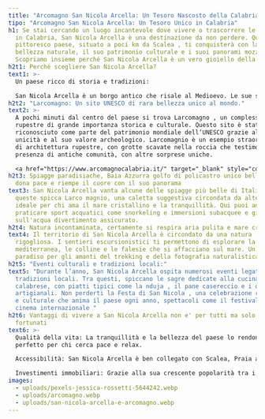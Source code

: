 ```yaml
---
title: "Arcomagno San Nicola Arcella: Un Tesoro Nascosto della Calabria"
tipo: "Arcomagno San Nicola Arcella: Un Tesoro Unico in Calabria"
h1: Se stai cercando un luogo incantevole dove vivere o trascorrere le vacanze
  in Calabria, San Nicola Arcella è una destinazione da non perdere. Questo
  pittoresco paese, situato a poci km da Scalea , ti conquisterà con la sua
  bellezza naturale, il suo patrimonio culturale e i suoi panorami mozzafiato.
  Scopriamo insieme perché San Nicola Arcella è un vero gioiello della natura!
h2t1: Perché scegliere San Nicola Arcella?
text1: >-
  Un paese ricco di storia e tradizioni:

  San Nicola Arcella è un borgo antico che risale al Medioevo. Le sue stradine strette, le chiese storiche e l’atmosfera autentica ti faranno immergere nella cultura calabrese. Il centro storico è un labirinto di vicoli da visitare che raccontano storie di secoli passati con amore.
h2t2: "Larcomagno: Un sito UNESCO di rara bellezza unico al mondo."
text2: >-
  A pochi minuti dal centro del paese si trova Larcomagno , un complesso
  rupestre di grande importanza storica e culturale. Questo sito è stato
  riconosciuto come parte del patrimonio mondiale dell’UNESCO grazie alla sua
  unicità e al suo valore archeologico. Larcomagnio è un esempio straordinario
  di architettura rupestre, con grotte scavate nella roccia che testimoniano la
  presenza di antiche comunità, con altre sorprese uniche.

  <a href="https://www.arcomagnocalabria.it/" target="_blank" style="color: rgba(41, 163, 226, 0.7); text-decoration: none;">Scopri di più su Larcomagnio →</a>
h2t3: Spiagge paradisiache, Baia Azzurra golfo di policastro unico bello che
  dona pace e riempe il cuore con il suo panorama
text3: San Nicola Arcella vanta alcune delle spiagge più belle di Italia . Tra
  queste spicca Larco magnio, una caletta suggestiva circondata da alte falesie,
  ideale per chi ama il mare cristallino e la tranquillità. Qui puoi anche
  praticare sport acquatici come snorkeling e immersioni subacquee e giochi
  sull'acqua divertimento assicurato.
h2t4: Natura incontaminata, certamente si respira aria pulita e mare cristallino.
text4: Il territorio di San Nicola Arcella è circondato da una natura
  rigogliosa. I sentieri escursionistici ti permettono di esplorare la macchia
  mediterranea, le colline e le falesie che si affacciano sul mare. Un vero
  paradiso per gli amanti del trekking e della fotografia naturalistica.
h2t5: "Eventi culturali e tradizioni locali:"
text5: "Durante l’anno, San Nicola Arcella ospita numerosi eventi legati alle
  tradizioni locali. Tra questi, spiccano le sagre dedicate alla cucina
  calabrese, con piatti tipici come la nduja , il pane casereccio e i dolci
  artigianali. Non perderti la Festa di San Nicola , una celebrazione religiosa
  e culturale che anima il paese ogni anno, spettacoli come il festival  del
  cinema internazionale "
h2t6: Vantaggi di vivere a San Nicola Arcella non e' per tutti ma solo per pochi
  fortunati
text6: >-
  Qualità della vita: La tranquillità e la bellezza del paese lo rendono
  perfetto per chi cerca pace e relax.

  Accessibilità: San Nicola Arcella è ben collegato con Scalea, Praia a Mare e altri comuni limitrofi, rendendolo ideale per residenti e turisti.

  Investimenti immobiliari: Grazie alla sua crescente popolarità tra i turisti e gli appassionati di storia e natura, San Nicola Arcella è un ottimo luogo per investire in proprietà residenziali o commerciali, di lusso.
images:
  - uploads/pexels-jessica-rossetti-5644242.webp
  - uploads/arcomagno.webp
  - uploads/san-nicola-arcella-e-arcomagno.webp
---
```

